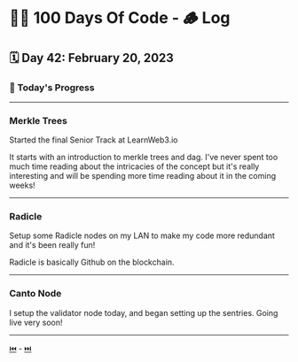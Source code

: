 # 👨‍💻 100 Days Of Code - 🪵 Log

## 🗓️ Day 42: February 20, 2023

### **🥵 Today's Progress**

***

### **Merkle Trees**

Started the final Senior Track at LearnWeb3.io

It starts with an introduction to merkle trees and dag. I've never spent too much time reading about the intricacies of the concept but it's really interesting and will be spending more time reading about it in the coming weeks!

***

### **Radicle**

Setup some Radicle nodes on my LAN to make my code more redundant and it's been really fun!

Radicle is basically Github on the blockchain.

***

### **Canto Node**

I setup the validator node today, and began setting up the sentries. Going live very soon!

***

[⏮️](041.md) - [⏭️](043.md)

